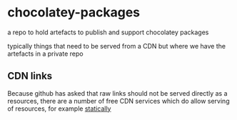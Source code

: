 # chocolatey-packages #

a repo to hold artefacts to publish and support chocolatey packages

typically things that need to be served from a CDN but where we have the artefacts in a private repo

## CDN links ##

Because github has asked that raw links should not be served directly as a resources, there are a number of free CDN services which do allow serving of resources, for example [statically](https://statically.io/convert/)


